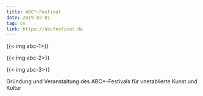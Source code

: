 ```yaml
---
title: ABC*-Festival
date: 2019-02-01
tag: cv
link: https://abcfestival.de
---
```

{{< img abc-1>}}

{{< img abc-2>}}

{{< img abc-3>}}
<!--more-->
Gründung und Veranstaltung des ABC*-Festivals für unetablierte Kunst und Kultur
